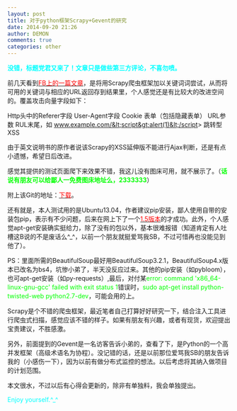 ```yaml
---
layout: post
title: 对于python框架Scrapy+Gevent的研究
date: 2014-09-20 21:26
author: DEMON
comments: true
categories: other
---
```

<span style="color: #00ffff;"><strong>没错，标题党君又来了！文章只是做些第三方评论，不喜勿喷。</strong></span>

前几天看到<span style="color: #ff0000;"><a title="Freebuf" href="http://www.freebuf.com/tools/43194.html" target="_blank"><span style="color: #ff0000;">FB上的一篇文章</span></a></span>，是将用Scrapy爬虫框架加以关键词词尝试，从而将可用的关键词与相应的URL返回存到结果里，个人感觉还是有比较大的改进空间的。覆盖攻击向量字段如下：

Http头中的Referer字段
User-Agent字段
Cookie
表单（包括隐藏表单）
URL参数
RUL末尾，如 www.example.com/&lt;script&gt;alert(1)&lt;/script&gt;
跳转型XSS

由于英文说明书的原作者说该Scrapy的XSS延伸版不能进行Ajax判断，还是有点小遗憾，希望日后改进。

感觉其提供的测试页面爬下来效果不错，我这儿没有图床可用，就不展示了。（<strong><span style="color: #00ff00;">话说有朋友可以给鄙人一免费图床地址么，2333333</span></strong>）

附上该Git的地址：<a title="xsscrapy" href="https://github.com/DanMcInerney/xsscrapy" target="_blank"><span style="color: #ff0000;">下载</span></a>。

还有就是，本人测试用的是Ubuntu13.04，作者建议pip安装，鄙人使用自带的安装包pip，表示有不少问题，后来在网上下了一个<span style="color: #ff0000;"><a title="pip1.5" href="https://pypi.python.org/packages/source/p/pip/pip-1.5.4.tar.gz" target="_blank"><span style="color: #ff0000;">1.5版本</span></a></span>的才成功。此外，个人感觉apt-get安装确实挺给力，除了没有的包以外，基本很难报错（知道肯定有人吐槽这B说的不是废话么^_^，以前一个朋友就挺爱骂我SB，不过可惜再也没能见到他了）。

PS：里面所需的BeautifulSoup最好用BeautifulSoup3.2.1，BeautifulSoup4.x版本已改名为bs4，坑惨小弟了，半天没反应过来。其他的pip安装（如pybloom），也可apt-get安装（如py-requests）,最后，对付某<span style="color: #00ff00;">error: command 'x86_64-linux-gnu-gcc' failed with exit status 1</span>错误时，<span style="color: #00ff00;">sudo apt-get install python-twisted-web python2.7-dev</span>，可能会用的上。

Scrapy是个不错的爬虫框架，最近笔者自己打算好好研究一下，结合注入工具进行爬虫式扫描，感觉应该不错的样子。如果有朋友有兴趣，或者有现货，欢迎提出宝贵建议，不胜感激。

另外，前面提到的Gevent是一名访客告诉小弟的，查看了下，是Python的一个高并发框架（高级术语名为协程）。没记错的话，还是以前那位爱骂我SB的朋友告诉我的（小感伤一下），因为以前有做分布式监控的想法。以后考虑将其纳入做项目的计划范围。

本文很水，不过以后有心得会更新的，除非有单独料，我会单独提出。

<span style="color: #00ffff;">Enjoy yourself.^_^</span>

&nbsp;

&nbsp;

&nbsp;
